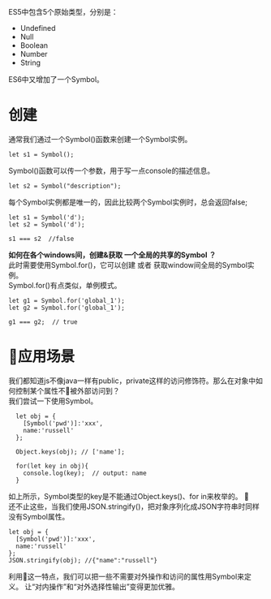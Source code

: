 ES5中包含5个原始类型，分别是：
*  Undefined
*  Null
*  Boolean
*  Number
*  String

ES6中又增加了一个Symbol。

# 创建
通常我们通过一个Symbol()函数来创建一个Symbol实例。
```
let s1 = Symbol();
```
Symbol()函数可以传一个参数，用于写一点console的描述信息。
```
let s2 = Symbol("description");
```
每个Symbol实例都是唯一的，因此比较两个Symbol实例时，总会返回false;
```
let s1 = Symbol('d');
let s2 = Symbol('d');

s1 === s2  //false
```

**如何在各个windows间，创建&获取 一个全局的共享的Symbol ？**    
此时需要使用Symbol.for()，它可以创建 或者 获取window间全局的Symbol实例。  
Symbol.for()有点类似，单例模式。
```
let g1 = Symbol.for('global_1');
let g2 = Symbol.for('global_1');

g1 === g2;  // true
```

# 应用场景

我们都知道js不像java一样有public，private这样的访问修饰符。那么在对象中如何控制某个属性不被外部访问到？   
我们尝试一下使用Symbol。
```
  let obj = {
    [Symbol('pwd')]:'xxx',
    name:'russell'
  };
  
  Object.keys(obj); // ['name'];
  
  for(let key in obj){
    console.log(key);  // output: name
  }
```
如上所示，Symbol类型的key是不能通过Object.keys()、for in来枚举的。   
还不止这些，当我们使用JSON.stringify()，把对象序列化成JSON字符串时同样没有Symbol属性。

```
let obj = {
  [Symbol('pwd')]:'xxx',
  name:'russell'
};
JSON.stringify(obj); //{"name":"russell"}
```
利用这一特点，我们可以把一些不需要对外操作和访问的属性用Symbol来定义。 让“对内操作”和“对外选择性输出”变得更加优雅。
















